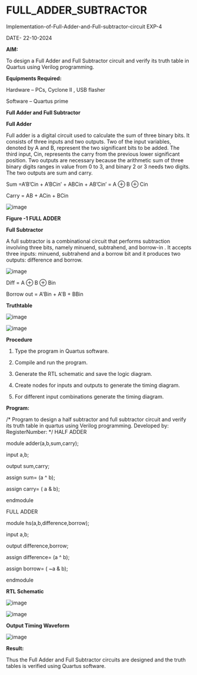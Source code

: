 # FULL_ADDER_SUBTRACTOR

Implementation-of-Full-Adder-and-Full-subtractor-circuit
EXP-4

DATE- 22-10-2024

**AIM:**

To design a Full Adder and Full Subtractor circuit and verify its truth table in Quartus using Verilog programming.

**Equipments Required:**

Hardware – PCs, Cyclone II , USB flasher

Software – Quartus prime

**Full Adder and Full Subtractor**

**Full Adder**

Full adder is a digital circuit used to calculate the sum of three binary bits. It consists of three inputs and two outputs. Two of the input variables, denoted by A and B, represent the two significant bits to be added. The third input, Cin, represents the carry from the previous lower significant position. Two outputs are necessary because the arithmetic sum of three binary digits ranges in value from 0 to 3, and binary 2 or 3 needs two digits. The two outputs are sum and carry.

Sum =A’B’Cin + A’BCin’ + ABCin + AB’Cin’ = A ⊕ B ⊕ Cin 

Carry = AB + ACin + BCin

![image](https://github.com/naavaneetha/FULL_ADDER_SUBTRACTOR/assets/154305477/0f30ba51-5ffb-4198-845f-18e054f675e7)

**Figure -1 FULL ADDER**

**Full Subtractor**

A full subtractor is a combinational circuit that performs subtraction involving three bits, namely minuend, subtrahend, and borrow-in . It accepts three inputs: minuend, subtrahend and a borrow bit and it produces two outputs: difference and borrow.

![image](https://github.com/naavaneetha/FULL_ADDER_SUBTRACTOR/assets/154305477/02b24f51-ab51-4304-9ad6-7b81ffc1ead5)

Diff = A ⊕ B ⊕ Bin 

Borrow out = A'Bin + A'B + BBin

**Truthtable**

![image](https://github.com/user-attachments/assets/5614051d-dd6f-4981-bb26-0931b6436d14)

![image](https://github.com/user-attachments/assets/6747ca00-c15b-4ce1-8dc0-f9fc821d44f3)



**Procedure**
1. Type the program in Quartus software.

2. Compile and run the program.

3. Generate the RTL schematic and save the logic diagram.

4. Create nodes for inputs and outputs to generate the timing diagram.

5. For different input combinations generate the timing diagram.

**Program:**

/* Program to design a half subtractor and full subtractor circuit and verify its truth table in quartus using Verilog programming. Developed by: RegisterNumber:
*/
HALF ADDER

module adder(a,b,sum,carry);

input a,b;

output sum,carry;

assign sum= (a ^ b);

assign carry= ( a & b);

endmodule

FULL ADDER

module hs(a,b,difference,borrow);

input a,b;

output difference,borrow;

assign difference= (a ^ b);

assign borrow= ( ~a & b);

endmodule

**RTL Schematic**

![image](https://github.com/user-attachments/assets/9287f154-6329-48a0-b17d-cd4a5a84faac)

![image](https://github.com/user-attachments/assets/f2bb91c2-d5ad-418c-a534-11c54e9405c4)

**Output Timing Waveform**

![image](https://github.com/user-attachments/assets/6cf62006-bfaa-4962-9946-098797537ef1)

**Result:**

Thus the Full Adder and Full Subtractor circuits are designed and the truth tables is verified using Quartus software.



